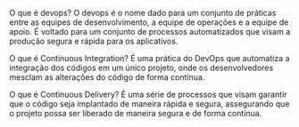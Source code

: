 O que é devops?
O devops é o nome dado para um conjunto de práticas entre as equipes de desenvolvimento, a equipe de operações e a equipe de apoio. É voltado para um conjunto de processos automatizados que visam a produção segura e rápida para os aplicativos.

O que é Continuous Integration?
É uma prática do DevOps que automatiza a integração dos códigos em um único projeto, onde os desenvolvedores mesclam as alterações do código de forma contínua.

O que é Continuous Delivery?
É uma série de processos que visam garantir que o código seja implantado de maneira rápida e segura, assegurando que o projeto possa ser liberado de maneira segura e de forma contínua.